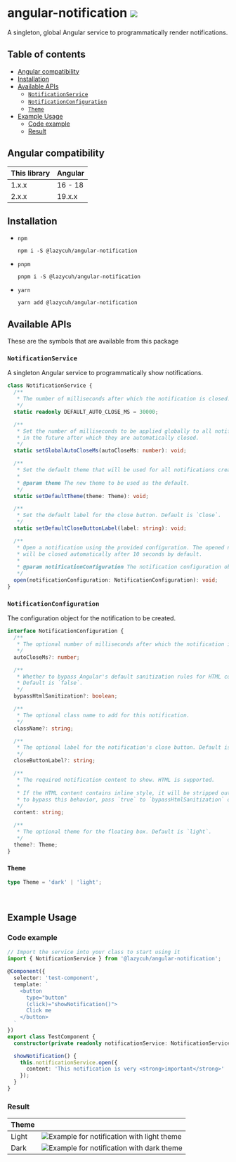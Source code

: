 # angular-notification [![](https://circleci.com/gh/lazycuh/angular-notification.svg?style=svg&logo=appveyor)](https://app.circleci.com/pipelines/github/lazycuh/angular-notification?branch=main)

A singleton, global Angular service to programmatically render notifications.

## Table of contents

<!-- toc -->

- [Angular compatibility](#angular-compatibility)
- [Installation](#installation)
- [Available APIs](#available-apis)
  - [`NotificationService`](#notificationservice)
  - [`NotificationConfiguration`](#notificationconfiguration)
  - [`Theme`](#theme)
- [Example Usage](#example-usage)
  - [Code example](#code-example)
  - [Result](#result)

<!-- tocstop -->

## Angular compatibility

| This library | Angular |
| ------------ | ------- |
| 1.x.x        | 16 - 18 |
| 2.x.x        | 19.x.x  |

## Installation

- `npm`
  ```
  npm i -S @lazycuh/angular-notification
  ```
- `pnpm`
  ```
  pnpm i -S @lazycuh/angular-notification
  ```
- `yarn`
  ```
  yarn add @lazycuh/angular-notification
  ```

## Available APIs

These are the symbols that are available from this package

### `NotificationService`

A singleton Angular service to programmatically show notifications.

```ts
class NotificationService {
  /**
   * The number of milliseconds after which the notification is closed.
   */
  static readonly DEFAULT_AUTO_CLOSE_MS = 30000;

  /**
   * Set the number of milliseconds to be applied globally to all notifications created
   * in the future after which they are automatically closed.
   */
  static setGlobalAutoCloseMs(autoCloseMs: number): void;

  /**
   * Set the default theme that will be used for all notifications created in the future.
   *
   * @param theme The new theme to be used as the default.
   */
  static setDefaultTheme(theme: Theme): void;

  /**
   * Set the default label for the close button. Default is `Close`.
   */
  static setDefaultCloseButtonLabel(label: string): void;

  /**
   * Open a notification using the provided configuration. The opened notification
   * will be closed automatically after 10 seconds by default.
   *
   * @param notificationConfiguration The notification configuration object.
   */
  open(notificationConfiguration: NotificationConfiguration): void;
}
```

### `NotificationConfiguration`

The configuration object for the notification to be created.

```ts
interface NotificationConfiguration {
  /**
   * The optional number of milliseconds after which the notification is closed. Default is 30 seconds.
   */
  autoCloseMs?: number;

  /**
   * Whether to bypass Angular's default sanitization rules for HTML content (such as removing inline style).
   * Default is `false`.
   */
  bypassHtmlSanitization?: boolean;

  /**
   * The optional class name to add for this notification.
   */
  className?: string;

  /**
   * The optional label for the notification's close button. Default is `Close`.
   */
  closeButtonLabel?: string;

  /**
   * The required notification content to show. HTML is supported.
   *
   * If the HTML content contains inline style, it will be stripped out by Angular's default sanitization step,
   * to bypass this behavior, pass `true` to `bypassHtmlSanitization` option.
   */
  content: string;

  /**
   * The optional theme for the floating box. Default is `light`.
   */
  theme?: Theme;
}
```

### `Theme`

```ts
type Theme = 'dark' | 'light';
```

<br/>

## Example Usage

### Code example

```typescript
// Import the service into your class to start using it
import { NotificationService } from '@lazycuh/angular-notification';

@Component({
  selector: 'test-component',
  template: `
    <button
      type="button"
      (click)="showNotification()">
      Click me
    </button>
  `
})
export class TestComponent {
  constructor(private readonly notificationService: NotificationService) {}

  showNotification() {
    this.notificationService.open({
      content: 'This notification is very <strong>important</strong>'
    });
  }
}
```

### Result

| Theme |                                                                                |
| ----- | ------------------------------------------------------------------------------ |
| Light | ![Example for notification with light theme](./docs/example-1-light-theme.gif) |
| Dark  | ![Example for notification with dark theme](./docs/example-2-dark-theme.gif)   |

